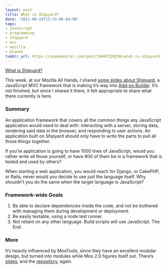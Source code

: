 ```yaml
---
layout: post
title: What is Shipyard?
date: '2011-09-19T13:33:06-04:00'
tags:
- javascript
- programming
- shipyard
- mvc
- mozilla
- planet
tumblr_url: https://seanmonstar.com/post/10407228296/what-is-shipyard
---
```

[What is Shipyard?](https://github.com/seanmonstar/Shipyard)  

This week, at our Mozilla All Hands, I shared [some slides about Shipyard](https://docs.google.com/present/edit?id=0AbkIbW9hDUKXZGRwMnpuaHNfNmNyenNyNmhx&hl=en_US), a JavaScript MVC framework that is making it’s way into [Add-on Builder](https://builder.addons.mozilla.org). It’s not finished, but since I shared it there, it felt appropriate to share what there currently is here.

### Summary

An application framework that covers all the common things any JavaScript application would need to deal with: interacting with a server, storing data, rendering said data in the browser, and responding to user actions. An application built on Shipyard should only have to write the parts to pull all those things together.

If you’re application is going to have 1000 lines of JavaScript, would you rather write all those yourself, or have 900 of them be in a framework that is tested and used by others?

When starting a web application, you would reach for Django, or CakePHP, or Rails; never would you decide to use just the language itself. Why shouldn’t you do the same when the target language is JavaScript?

### Framework-wide Goals

1. Be able to declare dependencies inside the code, and not be bothered with managing them during development or deployment.
2. Be easily testable, using a node test runner.
3. Not reliant on any other language. Build scripts will use JavaScript. The End.

### More

It’s heavily influenced by MooTools, since they have an excellent modular design, but turned into modules while Moo 2.0 figures itself out. There’s [slides](https://docs.google.com/present/edit?id=0AbkIbW9hDUKXZGRwMnpuaHNfNmNyenNyNmhx&hl=en_US), and the [repository](https://github.com/seanmonstar/Shipyard), again.

